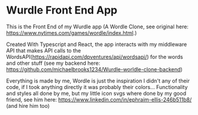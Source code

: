 # Wurdle Front End App

This is the Front End of my Wurdle app (A Wordle Clone, see original here: https://www.nytimes.com/games/wordle/index.html.)

Created With Typescript and React, the app interacts with my middleware API that makes API calls to the WordsAPI(https://rapidapi.com/dpventures/api/wordsapi/) for the words and other stuff (see my backend here: https://github.com/michaelbrooks1234/Wurdle-worldle-clone-backend)

Everything is made by me, Wordle is just the inspiration I didn't any of their code, if I took anything directly it was probably their colors...
Functionality and styles all done by me, but my little icon svgs where done by my good friend, see him here: https://www.linkedin.com/in/ephraim-ellis-246b511b8/ (and hire him too)



